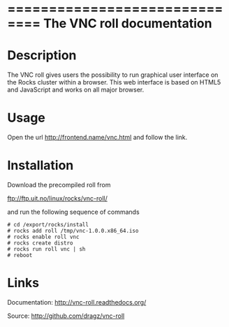==============================
The VNC roll documentation
==============================

Description
==============================

The VNC roll gives users the possibility to run graphical user interface on the Rocks cluster within a
browser.  This web interface is based on HTML5 and JavaScript and works on all major browser.

Usage
=============================
Open the url http://frontend.name/vnc.html and follow the link.

Installation
====================
Download the precompiled roll from 

ftp://ftp.uit.no/linux/rocks/vnc-roll/

and run the following sequence of commands

```
# cd /export/rocks/install
# rocks add roll /tmp/vnc-1.0.0.x86_64.iso
# rocks enable roll vnc
# rocks create distro
# rocks run roll vnc | sh
# reboot
```

Links
==========

Documentation: http://vnc-roll.readthedocs.org/

Source:  http://github.com/dragz/vnc-roll

